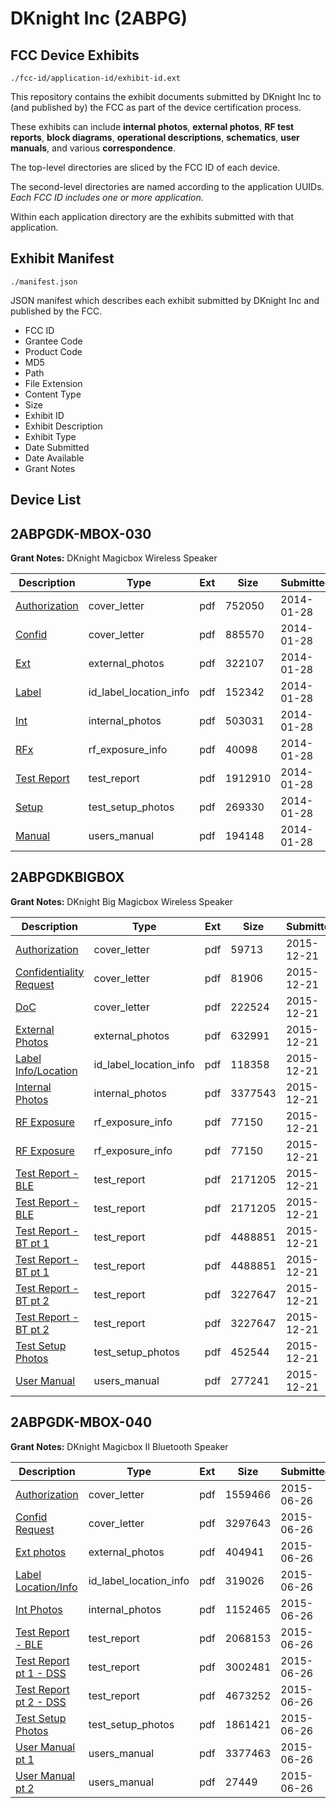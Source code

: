 # DKnight Inc (2ABPG)
## FCC Device Exhibits

```
./fcc-id/application-id/exhibit-id.ext
```

This repository contains the exhibit documents submitted by DKnight Inc to (and published by) the FCC as part of the device certification process.

These exhibits can include **internal photos**, **external photos**, **RF test reports**, **block diagrams**, **operational descriptions**, **schematics**, **user manuals**, and various **correspondence**.

The top-level directories are sliced by the FCC ID of each device.

The second-level directories are named according to the application UUIDs. *Each FCC ID includes one or more application.*

Within each application directory are the exhibits submitted with that application. 

## Exhibit Manifest

```
./manifest.json
```

JSON manifest which describes each exhibit submitted by DKnight Inc and published by the FCC.

- FCC ID
- Grantee Code
- Product Code
- MD5
- Path
- File Extension
- Content Type
- Size
- Exhibit ID
- Exhibit Description
- Exhibit Type
- Date Submitted
- Date Available
- Grant Notes

## Device List
## 2ABPGDK-MBOX-030
**Grant Notes:** DKnight Magicbox Wireless Speaker

| Description | Type | Ext | Size | Submitted | Available |
| ----------- | ---- | --- | ---- | --------- | --------- |
| [Authorization](2ABPGDK-MBOX-030/af911514686dabc107e7d30898385da5/2179815.pdf) | cover_letter | pdf | 752050 | 2014-01-28 | 2014-01-28 |
| [Confid](2ABPGDK-MBOX-030/af911514686dabc107e7d30898385da5/2179816.pdf) | cover_letter | pdf | 885570 | 2014-01-28 | 2014-01-28 |
| [Ext](2ABPGDK-MBOX-030/af911514686dabc107e7d30898385da5/2179814.pdf) | external_photos | pdf | 322107 | 2014-01-28 | 2014-01-28 |
| [Label](2ABPGDK-MBOX-030/af911514686dabc107e7d30898385da5/2179819.pdf) | id_label_location_info | pdf | 152342 | 2014-01-28 | 2014-01-28 |
| [Int](2ABPGDK-MBOX-030/af911514686dabc107e7d30898385da5/2179818.pdf) | internal_photos | pdf | 503031 | 2014-01-28 | 2014-01-28 |
| [RFx](2ABPGDK-MBOX-030/af911514686dabc107e7d30898385da5/2179820.pdf) | rf_exposure_info | pdf | 40098 | 2014-01-28 | 2014-01-28 |
| [Test Report](2ABPGDK-MBOX-030/af911514686dabc107e7d30898385da5/2179817.pdf) | test_report | pdf | 1912910 | 2014-01-28 | 2014-01-28 |
| [Setup](2ABPGDK-MBOX-030/af911514686dabc107e7d30898385da5/2179821.pdf) | test_setup_photos | pdf | 269330 | 2014-01-28 | 2014-01-28 |
| [Manual](2ABPGDK-MBOX-030/af911514686dabc107e7d30898385da5/2179822.pdf) | users_manual | pdf | 194148 | 2014-01-28 | 2014-01-28 |
## 2ABPGDKBIGBOX
**Grant Notes:** DKnight Big Magicbox Wireless Speaker

| Description | Type | Ext | Size | Submitted | Available |
| ----------- | ---- | --- | ---- | --------- | --------- |
| [Authorization](2ABPGDKBIGBOX/8ac6fa1c006e661b1deb479c2f724a2c/2848651.pdf) | cover_letter | pdf | 59713 | 2015-12-21 | 2015-12-21 |
| [Confidentiality Request](2ABPGDKBIGBOX/8ac6fa1c006e661b1deb479c2f724a2c/2848661.pdf) | cover_letter | pdf | 81906 | 2015-12-21 | 2015-12-21 |
| [DoC](2ABPGDKBIGBOX/8ac6fa1c006e661b1deb479c2f724a2c/2848674.pdf) | cover_letter | pdf | 222524 | 2015-12-21 | 2015-12-21 |
| [External Photos](2ABPGDKBIGBOX/8ac6fa1c006e661b1deb479c2f724a2c/2848682.pdf) | external_photos | pdf | 632991 | 2015-12-21 | 2015-12-21 |
| [Label Info/Location](2ABPGDKBIGBOX/8ac6fa1c006e661b1deb479c2f724a2c/2848748.pdf) | id_label_location_info | pdf | 118358 | 2015-12-21 | 2015-12-21 |
| [Internal Photos](2ABPGDKBIGBOX/8ac6fa1c006e661b1deb479c2f724a2c/2848887.pdf) | internal_photos | pdf | 3377543 | 2015-12-21 | 2015-12-21 |
| [RF Exposure](2ABPGDKBIGBOX/8ac6fa1c006e661b1deb479c2f724a2c/2849031.pdf) | rf_exposure_info | pdf | 77150 | 2015-12-21 | 2015-12-21 |
| [RF Exposure](2ABPGDKBIGBOX/8ac6fa1c006e661b1deb479c2f724a2c/2849031.pdf) | rf_exposure_info | pdf | 77150 | 2015-12-21 | 2015-12-21 |
| [Test Report - BLE](2ABPGDKBIGBOX/8ac6fa1c006e661b1deb479c2f724a2c/2848909.pdf) | test_report | pdf | 2171205 | 2015-12-21 | 2015-12-21 |
| [Test Report - BLE](2ABPGDKBIGBOX/8ac6fa1c006e661b1deb479c2f724a2c/2848909.pdf) | test_report | pdf | 2171205 | 2015-12-21 | 2015-12-21 |
| [Test Report - BT pt 1](2ABPGDKBIGBOX/8ac6fa1c006e661b1deb479c2f724a2c/2848977.pdf) | test_report | pdf | 4488851 | 2015-12-21 | 2015-12-21 |
| [Test Report - BT pt 1](2ABPGDKBIGBOX/8ac6fa1c006e661b1deb479c2f724a2c/2848977.pdf) | test_report | pdf | 4488851 | 2015-12-21 | 2015-12-21 |
| [Test Report - BT pt 2](2ABPGDKBIGBOX/8ac6fa1c006e661b1deb479c2f724a2c/2849007.pdf) | test_report | pdf | 3227647 | 2015-12-21 | 2015-12-21 |
| [Test Report - BT pt 2](2ABPGDKBIGBOX/8ac6fa1c006e661b1deb479c2f724a2c/2849007.pdf) | test_report | pdf | 3227647 | 2015-12-21 | 2015-12-21 |
| [Test Setup Photos](2ABPGDKBIGBOX/8ac6fa1c006e661b1deb479c2f724a2c/2848760.pdf) | test_setup_photos | pdf | 452544 | 2015-12-21 | 2015-12-21 |
| [User Manual](2ABPGDKBIGBOX/8ac6fa1c006e661b1deb479c2f724a2c/2848771.pdf) | users_manual | pdf | 277241 | 2015-12-21 | 2015-12-21 |
## 2ABPGDK-MBOX-040
**Grant Notes:** DKnight Magicbox II Bluetooth Speaker

| Description | Type | Ext | Size | Submitted | Available |
| ----------- | ---- | --- | ---- | --------- | --------- |
| [Authorization](2ABPGDK-MBOX-040/e30ea7d3288f6a218653492c4e15d3d5/2659551.pdf) | cover_letter | pdf | 1559466 | 2015-06-26 | 2015-06-26 |
| [Confid Request](2ABPGDK-MBOX-040/e30ea7d3288f6a218653492c4e15d3d5/2659552.pdf) | cover_letter | pdf | 3297643 | 2015-06-26 | 2015-06-26 |
| [Ext photos](2ABPGDK-MBOX-040/e30ea7d3288f6a218653492c4e15d3d5/2659553.pdf) | external_photos | pdf | 404941 | 2015-06-26 | 2015-06-26 |
| [Label Location/Info](2ABPGDK-MBOX-040/e30ea7d3288f6a218653492c4e15d3d5/2659555.pdf) | id_label_location_info | pdf | 319026 | 2015-06-26 | 2015-06-26 |
| [Int Photos](2ABPGDK-MBOX-040/e30ea7d3288f6a218653492c4e15d3d5/2659554.pdf) | internal_photos | pdf | 1152465 | 2015-06-26 | 2015-06-26 |
| [Test Report - BLE](2ABPGDK-MBOX-040/e30ea7d3288f6a218653492c4e15d3d5/2659559.pdf) | test_report | pdf | 2068153 | 2015-06-26 | 2015-06-26 |
| [Test Report pt 1 - DSS](2ABPGDK-MBOX-040/e30ea7d3288f6a218653492c4e15d3d5/2659560.pdf) | test_report | pdf | 3002481 | 2015-06-26 | 2015-06-26 |
| [Test Report pt 2 - DSS](2ABPGDK-MBOX-040/e30ea7d3288f6a218653492c4e15d3d5/2659562.pdf) | test_report | pdf | 4673252 | 2015-06-26 | 2015-06-26 |
| [Test Setup Photos](2ABPGDK-MBOX-040/e30ea7d3288f6a218653492c4e15d3d5/2659556.pdf) | test_setup_photos | pdf | 1861421 | 2015-06-26 | 2015-06-26 |
| [User Manual pt 1](2ABPGDK-MBOX-040/e30ea7d3288f6a218653492c4e15d3d5/2659557.pdf) | users_manual | pdf | 3377463 | 2015-06-26 | 2015-06-26 |
| [User Manual pt 2](2ABPGDK-MBOX-040/e30ea7d3288f6a218653492c4e15d3d5/2529196.pdf) | users_manual | pdf | 27449 | 2015-06-26 | 2015-06-26 |
